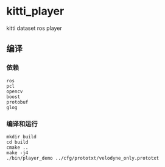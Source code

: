 # kitti_player
kitti dataset ros player





## 编译

### 依赖
```
ros
pcl
opencv
boost
protobuf
glog
```


### 编译和运行
```
mkdir build
cd build
cmake ..
make -j4
./bin/player_demo ../cfg/prototxt/velodyne_only.prototxt


```













